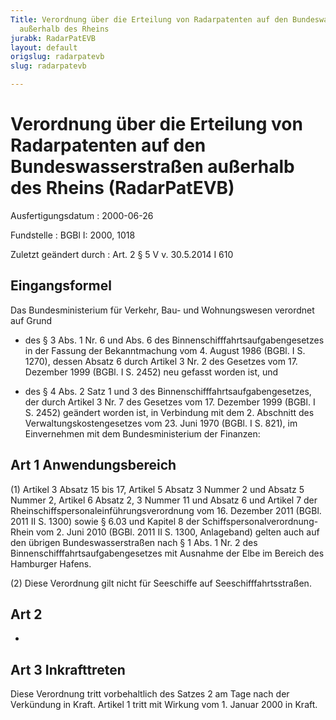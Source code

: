 ```yaml
---
Title: Verordnung über die Erteilung von Radarpatenten auf den Bundeswasserstraßen
  außerhalb des Rheins
jurabk: RadarPatEVB
layout: default
origslug: radarpatevb
slug: radarpatevb

---
```


# Verordnung über die Erteilung von Radarpatenten auf den Bundeswasserstraßen außerhalb des Rheins (RadarPatEVB)

Ausfertigungsdatum
:   2000-06-26

Fundstelle
:   BGBl I: 2000, 1018

Zuletzt geändert durch
:   Art. 2 § 5 V v. 30.5.2014 I 610


## Eingangsformel

Das Bundesministerium für Verkehr, Bau- und Wohnungswesen verordnet
auf Grund

-   des § 3 Abs. 1 Nr. 6 und Abs. 6 des Binnenschifffahrtsaufgabengesetzes
    in der Fassung der Bekanntmachung vom 4. August 1986 (BGBl. I S.
    1270), dessen Absatz 6 durch Artikel 3 Nr. 2 des Gesetzes vom 17.
    Dezember 1999 (BGBl. I S. 2452) neu gefasst worden ist, und


-   des § 4 Abs. 2 Satz 1 und 3 des Binnenschifffahrtsaufgabengesetzes,
    der durch Artikel 3 Nr. 7 des Gesetzes vom 17. Dezember 1999 (BGBl. I
    S. 2452) geändert worden ist, in Verbindung mit dem 2. Abschnitt des
    Verwaltungskostengesetzes vom 23. Juni 1970 (BGBl. I S. 821), im
    Einvernehmen mit dem Bundesministerium der Finanzen:





## Art 1 Anwendungsbereich

(1) Artikel 3 Absatz 15 bis 17, Artikel 5 Absatz 3 Nummer 2 und Absatz
5 Nummer 2, Artikel 6 Absatz 2, 3 Nummer 11 und Absatz 6 und Artikel 7
der Rheinschiffspersonaleinführungsverordnung vom 16. Dezember 2011
(BGBl. 2011 II S. 1300) sowie § 6.03 und Kapitel 8 der
Schiffspersonalverordnung-Rhein vom 2. Juni 2010 (BGBl. 2011 II S.
1300, Anlageband) gelten auch auf den übrigen Bundeswasserstraßen nach
§ 1 Abs. 1 Nr. 2 des Binnenschifffahrtsaufgabengesetzes mit Ausnahme
der Elbe im Bereich des Hamburger Hafens.

(2) Diese Verordnung gilt nicht für Seeschiffe auf
Seeschifffahrtsstraßen.


## Art 2

-


## Art 3 Inkrafttreten

Diese Verordnung tritt vorbehaltlich des Satzes 2 am Tage nach der
Verkündung in Kraft. Artikel 1 tritt mit Wirkung vom 1. Januar 2000 in
Kraft.

